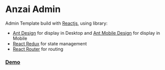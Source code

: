 # Anzai Admin

Admin Template build with [Reactjs](https://reactjs.org/), using library: 
* [Ant Design](https://ant.design/) for display in Desktop and [Ant Mobile Design](https://mobile.ant.design/) for display in Mobile
* [React Redux](https://react-redux.js.org/) for state management
* [React Router](https://reactrouter.com/docs/en/v6) for routing

### [Demo](https://anzai.agustiansa.my.id/)
